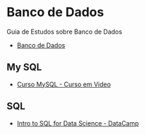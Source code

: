 # Banco de Dados
Guia de Estudos sobre Banco de Dados

* [Banco de Dados](https://www.youtube.com/playlist?list=PLxI8Can9yAHeHQr2McJ01e-ANyh3K0Lfq)

## My SQL

* [Curso MySQL - Curso em Video](https://www.cursoemvideo.com/course/curso-banco-dados-mysql/)


## SQL
* [Intro to SQL for Data Science - DataCamp](https://www.datacamp.com/courses/intro-to-sql-for-data-science)
